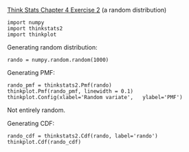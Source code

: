 [Think Stats Chapter 4 Exercise 2](http://greenteapress.com/thinkstats2/html/thinkstats2005.html#toc41) (a random distribution)

	import numpy
	import thinkstats2
	import thinkplot
	
Generating random distribution:

	rando = numpy.random.random(1000)
	
Generating PMF:
	
	rando_pmf = thinkstats2.Pmf(rando)
	thinkplot.Pmf(rando_pmf, linewidth = 0.1)
	thinkplot.Config(xlabel='Random variate', 	ylabel='PMF')
Not entirely random.

Generating CDF:

	rando_cdf = thinkstats2.Cdf(rando, label='rando')
	thinkplot.Cdf(rando_cdf)
	